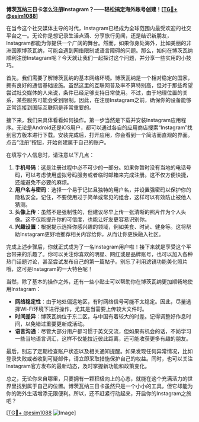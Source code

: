 **博茨瓦纳三日卡怎么注册Instagram？——轻松搞定海外账号创建！[[TG💪+ @esim1088](https://t.me/s/esim1088)]**

在当今这个社交媒体主导的时代，Instagram已经成为全球范围内最受欢迎的社交平台之一。无论你是想记录生活点滴、分享旅行见闻，还是结识新朋友，Instagram都能为你提供一个广阔的舞台。然而，如果你身处海外，比如美丽的非洲国家博茨瓦纳，可能会遇到网络限制或语言障碍的问题。那么，如何在博茨瓦纳顺利注册Instagram呢？今天就让我们一起探讨这个问题，并分享一些实用的小技巧。

首先，我们需要了解博茨瓦纳的基本网络环境。博茨瓦纳是一个相对稳定的国家，拥有良好的通信基础设施。虽然这里的互联网普及率不算特别高，但对于那些希望尝试社交媒体的人来说，条件已经足够支持日常使用。不过，由于地理位置的关系，某些服务可能会受到限制。因此，在注册Instagram之前，确保你的设备能够正常连接到国际互联网是非常重要的。

接下来，我们来具体看看如何操作。第一步当然是下载并安装Instagram应用程序。无论是Android还是iOS用户，都可以通过各自的应用商店搜索“Instagram”找到官方版本进行下载。安装完成后，打开应用，你会看到一个简洁而直观的界面。点击“注册”按钮，开始创建属于自己的账户。

在填写个人信息时，请注意以下几点：
1. **手机号码**：这是注册过程中必不可少的一部分。如果你暂时没有当地的电话号码，可以考虑使用虚拟号码服务或者临时邮箱来完成注册。这不仅方便快捷，还能避免不必要的麻烦。
2. **用户名与密码**：选择一个易于记忆且独特的用户名，并设置强密码以保护你的隐私安全。记住，不要使用过于简单或常见的组合，这样可以有效防止被他人猜测。
3. **头像上传**：虽然不是强制性的，但建议尽早上传一张清晰的照片作为个人头像。这不仅能提升你的可信度，也能让好友更容易识别你。
4. **兴趣设置**：根据提示选择你感兴趣的领域，例如美食、时尚、健身等。这将帮助Instagram更好地推荐相关内容给你，从而让你更快融入社区。

完成上述步骤后，你就正式成为了一名Instagram用户啦！接下来就是享受这个平台带来的乐趣了。你可以关注你喜欢的明星、网红或是品牌账号，也可以加入各种热门话题讨论，甚至尝试发布自己的第一篇帖子。别忘了利用滤镜功能美化照片哦，这可是Instagram的一大特色呢！

当然，除了基本的操作之外，还有一些小贴士可以帮助你在博茨瓦纳更加顺畅地使用Instagram：
- **网络稳定性**：由于地处偏远地区，有时网络信号可能不太稳定。因此，尽量选择Wi-Fi环境下进行操作，尤其是当需要上传较大文件时。
- **时间差异**：博茨瓦纳位于东二区，与中国有着较大的时差。记得调整好作息时间，以免错过重要更新或活动。
- **语言沟通**：尽管大部分用户都习惯于英文交流，但如果有机会的话，不妨学习一些当地语言词汇，这样不仅能拉近彼此距离，还可能收获更多有趣的朋友。

最后，别忘了定期检查账户状态以及相关通知提醒。如果发现任何异常情况，比如登录失败或者收到可疑邮件，请立即采取措施保护自己的权益。同时，也可以关注Instagram官方发布的最新动态，及时掌握新功能和政策变化。

总之，无论你来自哪里，只要拥有一颗积极向上的心态，就能在这个充满活力的世界里找到属于自己的位置。博茨瓦纳三日卡虽然只是一个小小的工具，但它却能为你的海外生活增添无限便利。所以，还不赶紧行动起来，开启你的Instagram之旅吧？

[[TG💪+ @esim1088](https://t.me/s/esim1088) ![Image](https://i.postimg.cc/4NQfJmqS/Snipaste-2025-05-13-00-14-12.png)]